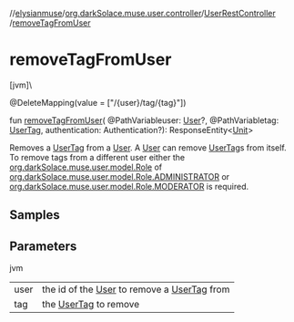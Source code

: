 //[elysianmuse](../../../index.md)/[org.darkSolace.muse.user.controller](../index.md)/[UserRestController](index.md)
/[removeTagFromUser](remove-tag-from-user.md)

# removeTagFromUser

[jvm]\

@DeleteMapping(value = ["/{user}/tag/{tag}"])

fun [removeTagFromUser](remove-tag-from-user.md)(
@PathVariableuser: [User](../../org.darkSolace.muse.user.model/-user/index.md)?,
@PathVariabletag: [UserTag](../../org.darkSolace.muse.user.model/-user-tag/index.md), authentication: Authentication?):
ResponseEntity&lt;[Unit](https://kotlinlang.org/api/latest/jvm/stdlib/kotlin/-unit/index.html)&gt;

Removes a [UserTag](../../org.darkSolace.muse.user.model/-user-tag/index.md) from
a [User](../../org.darkSolace.muse.user.model/-user/index.md).
A [User](../../org.darkSolace.muse.user.model/-user/index.md) can
remove [UserTag](../../org.darkSolace.muse.user.model/-user-tag/index.md)s from itself. To remove tags from a different
user either the [org.darkSolace.muse.user.model.Role](../../org.darkSolace.muse.user.model/-role/index.md)
of [org.darkSolace.muse.user.model.Role.ADMINISTRATOR](../../org.darkSolace.muse.user.model/-role/-a-d-m-i-n-i-s-t-r-a-t-o-r/index.md)
or [org.darkSolace.muse.user.model.Role.MODERATOR](../../org.darkSolace.muse.user.model/-role/-m-o-d-e-r-a-t-o-r/index.md)
is required.

## Samples

## Parameters

jvm

| | |
|---|---|
| user | the id of the [User](../../org.darkSolace.muse.user.model/-user/index.md) to remove a [UserTag](../../org.darkSolace.muse.user.model/-user-tag/index.md) from |
| tag | the [UserTag](../../org.darkSolace.muse.user.model/-user-tag/index.md) to remove |
